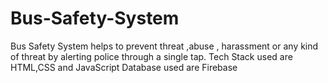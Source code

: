 # Bus-Safety-System
Bus Safety System helps to prevent  threat ,abuse , harassment or any kind of threat by alerting police through a single tap.
Tech Stack used are HTML,CSS and JavaScript
Database used are Firebase
